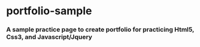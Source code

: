 # portfolio-sample

### A sample practice page to create portfolio for practicing Html5, Css3, and Javascript/Jquery
